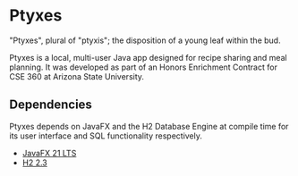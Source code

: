 # Ptyxes

"Ptyxes", plural of "ptyxis"; the disposition of a young leaf within the bud.

Ptyxes is a local, multi-user Java app designed for recipe sharing and meal planning. It was developed as part of an Honors Enrichment Contract for CSE 360 at Arizona State University.

## Dependencies

Ptyxes depends on JavaFX and the H2 Database Engine at compile time for its user interface and SQL functionality respectively.

- [JavaFX 21 LTS](https://gluonhq.com/products/javafx/)
- [H2 2.3](https://www.h2database.com/html/download.html)
